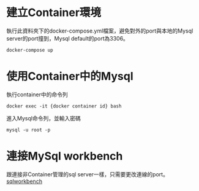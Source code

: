 # 建立Container環境
執行此資料夾下的docker-compose.yml檔案，避免對外的port與本地的Mysql server的port撞到，Mysql default的port為3306。

```
docker-compose up
```

# 使用Container中的Mysql
執行container中的命令列
```
docker exec -it {docker container id} bash
```

進入Mysql命令列，並輸入密碼
```
mysql -u root -p

```

# 連接MySql workbench
跟連接非Container管理的sql server一樣，只需要更改連線的port。
[sqlworkbench](/MySql/pic/sqlworkbench.png)